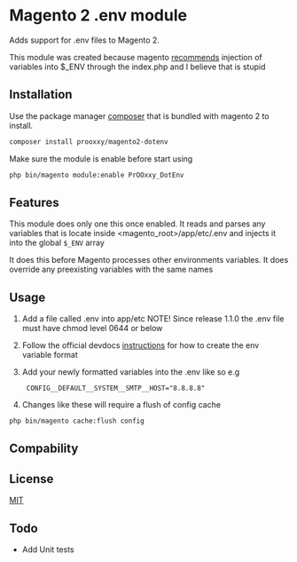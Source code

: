 # Magento 2 .env module

Adds support for .env files to Magento 2.

This module was created because magento [recommends](https://devdocs.magento.com/guides/v2.3/config-guide/prod/config-reference-var-name.html#how-to-use-environment-variables) injection of variables into $_ENV through the index.php and I believe that is stupid

## Installation

Use the package manager [composer](https://getcomposer.org/) that is bundled with magento 2 to install.

```bash
composer install prooxxy/magento2-dotenv
```

Make sure the module is enable before start using

```bash
php bin/magento module:enable PrOOxxy_DotEnv
```

## Features

This module does only one this once enabled.
It reads and parses any variables that is locate inside <magento_root>/app/etc/.env
and injects it into the global `$_ENV` array

It does this before Magento processes other environments variables.
It does override any preexisting variables with the same names

## Usage

1. Add a file called .env into app/etc
NOTE! Since release 1.1.0 the .env file must have chmod level 0644 or below
2. Follow the official devdocs [instructions](https://devdocs.magento.com/guides/v2.3/config-guide/deployment/pipeline/example/environment-variables.html#step-4-update-the-production-system) for how to create the env variable format
3. Add your newly formatted variables into the .env like so e.g

        CONFIG__DEFAULT__SYSTEM__SMTP__HOST="8.8.8.8"

4. Changes like these will require a flush of config cache

```bash
php bin/magento cache:flush config
```

## Compability

## License
[MIT](https://choosealicense.com/licenses/mit/)

## Todo

- Add Unit tests
